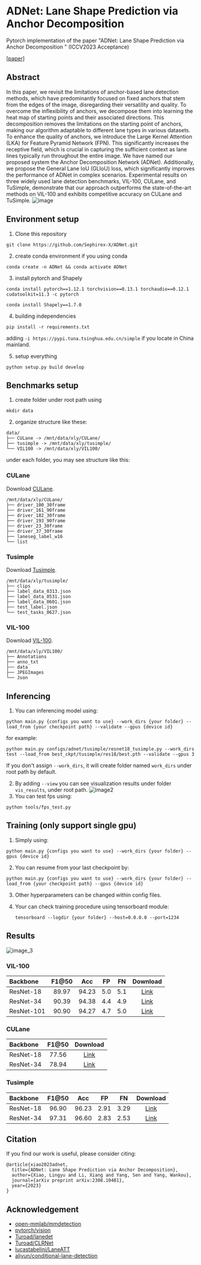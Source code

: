 # ADNet: Lane Shape Prediction via Anchor Decomposition 

Pytorch implementation of the paper "ADNet: Lane Shape Prediction via Anchor Decomposition " (ICCV2023 Acceptance)

[[paper](https://arxiv.org/pdf/2308.10481.pdf)]
## Abstract
In this paper, we revisit the limitations of anchor-based lane detection methods, which have predominantly focused on fixed anchors that stem from the edges of the image, disregarding their versatility and quality. To overcome the inflexibility of anchors, we decompose them into learning the heat map of starting points and their associated directions. This decomposition removes the limitations on the starting point of anchors, making our algorithm adaptable to different lane types in various datasets. To enhance the quality of anchors, we introduce the Large Kernel Attention (LKA) for Feature Pyramid Network (FPN). This significantly increases the receptive field, which is crucial in capturing the sufficient context as lane lines typically run throughout the entire image. We have named our proposed system the Anchor Decomposition Network (ADNet). Additionally, we propose the General Lane IoU (GLIoU) loss, which significantly improves the performance of ADNet in complex scenarios. Experimental results on three widely used lane detection benchmarks, VIL-100, CULane, and TuSimple, demonstrate that our approach outperforms the state-of-the-art methods on VIL-100 and exhibits competitive accuracy on CULane and TuSimple.
![image](figs/adnet.jpg)
## Environment setup
1. Clone this repository
```Shell
git clone https://github.com/Sephirex-X/ADNet.git
```
2. create conda environment if you using conda

```Shell
conda create -n ADNet && conda activate ADNet
```

   
3. install pytorch and Shapely

```Shell
conda install pytorch==1.12.1 torchvision==0.13.1 torchaudio==0.12.1 cudatoolkit=11.3 -c pytorch
```

```Shell
conda install Shapely==1.7.0
```

   
4. building independencies

```Shell
pip install -r requirements.txt
```

adding `-i https://pypi.tuna.tsinghua.edu.cn/simple` if you locate in China mainland.

   
5. setup everything

```Shell
python setup.py build develop
```

## Benchmarks setup

1. create folder under root path using

```Shell
mkdir data
```

2. organize structure like these:

```Shell
data/
├── CULane -> /mnt/data/xly/CULane/
├── tusimple -> /mnt/data/xly/tusimple/
└── VIL100 -> /mnt/data/xly/VIL100/
```

under each folder, you may see structure like this:

### CULane
Download [CULane](https://xingangpan.github.io/projects/CULane.html).
```
/mnt/data/xly/CULane/
├── driver_100_30frame
├── driver_161_90frame
├── driver_182_30frame
├── driver_193_90frame
├── driver_23_30frame
├── driver_37_30frame
├── laneseg_label_w16
└── list
```

### Tusimple
Download [Tusimple](https://github.com/TuSimple/tusimple-benchmark/issues/3).
```
/mnt/data/xly/tusimple/
├── clips
├── label_data_0313.json
├── label_data_0531.json
├── label_data_0601.json
├── test_label.json
└── test_tasks_0627.json

```

### VIL-100
Download [VIL-100](https://github.com/yujun0-0/mma-net).
```Shell
/mnt/data/xly/VIL100/
├── Annotations
├── anno_txt
├── data
├── JPEGImages
└── Json
```

## Inferencing

1. You can inferencing model using: 

```Shell
python main.py {configs you want to use} --work_dirs {your folder} --load_from {your checkpoint path} --validate --gpus {device id}
```

for example:

```Shell
python main.py configs/adnet/tusimple/resnet18_tusimple.py --work_dirs test --load_from best_ckpt/tusimple/res18/best.pth --validate --gpus 3
```

If you don't assign `--work_dirs`, it will create folder named  `work_dirs` under root path by default.

2. By adding `--view` you can see visualization results under folder `vis_results`, under root path.
![image2](figs/vis.jpg)
3. You can test fps using:

```Shell
python tools/fps_test.py
```

## Training (only support single gpu)

1. Simply using:

```Shell
python main.py {configs you want to use} --work_dirs {your folder} --gpus {device id}
```

2. You can resume from your last checkpoint by: 

```Shell
python main.py {configs you want to use} --work_dirs {your folder} --load_from {your checkpoint path} --gpus {device id}
```

3. Other hyperparameters can be changed within config files.

4. Your can check training procedure using tensorboard module:

   ```Shell
   tensorboard --logdir {your folder} --host=0.0.0.0 --port=1234
   ```
## Results

![image_3](figs/compare.jpg)
### VIL-100
|   Backbone  |   F1@50  | Acc |FP |FN |Download |
| :---        |   :---:  | :---:    | :---:    | :---:    | :---:    | 
| ResNet-18     |   89.97   | 94.23  |5.0   |5.1   |[Link](https://github.com/Sephirex-X/ADNet/releases/download/ckpt/vil_res18.pth) |
| ResNet-34     |   90.39   | 94.38   |4.4   |4.9   | [Link](https://github.com/Sephirex-X/ADNet/releases/download/ckpt/vil_res34.pth)  |
| ResNet-101     |   90.90   | 94.27   |4.7   |5.0   | [Link](https://github.com/Sephirex-X/ADNet/releases/download/ckpt/vil_res101.pth)  |

### CULane
|   Backbone  |   F1@50  | Download |
| :---  |     :---:    | :---:    | 
| ResNet-18     |   77.56   | [Link](https://github.com/Sephirex-X/ADNet/releases/download/ckpt/culane_res18.pth)  |
| ResNet-34     |   78.94   |  [Link](https://github.com/Sephirex-X/ADNet/releases/download/ckpt/culane_res34.pth)  |

### Tusimple

|   Backbone  |   F1@50  | Acc |FP |FN |Download |
| :---        |   :---:  | :---:    | :---:    | :---:    | :---:    | 
| ResNet-18     |   96.90   | 96.23  |2.91   |3.29   |[Link](https://github.com/Sephirex-X/ADNet/releases/download/ckpt/tusimple_res18.pth)  |
| ResNet-34     |   97.31   | 96.60   |2.83   |2.53   | [Link](https://github.com/Sephirex-X/ADNet/releases/download/ckpt/tusimple_res34.pth)  |


## Citation

If you find our work is useful, please consider citing:
```
@article{xiao2023adnet,
  title={ADNet: Lane Shape Prediction via Anchor Decomposition},
  author={Xiao, Lingyu and Li, Xiang and Yang, Sen and Yang, Wankou},
  journal={arXiv preprint arXiv:2308.10481},
  year={2023}
}
```
## Acknowledgement
<!--ts-->
* [open-mmlab/mmdetection](https://github.com/open-mmlab/mmdetection)
* [pytorch/vision](https://github.com/pytorch/vision)
* [Turoad/lanedet](https://github.com/Turoad/lanedet)
* [Turoad/CLRNet](https://github.com/Turoad/CLRNet)
* [lucastabelini/LaneATT](https://github.com/lucastabelini/LaneATT)
* [aliyun/conditional-lane-detection](https://github.com/aliyun/conditional-lane-detection)
<!--te-->
   
